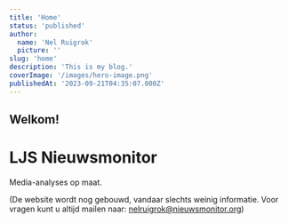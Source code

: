 ```yaml
---
title: 'Home'
status: 'published'
author:
  name: 'Nel Ruigrok'
  picture: ''
slug: 'home'
description: 'This is my blog.'
coverImage: '/images/hero-image.png'
publishedAt: '2023-09-21T04:35:07.000Z'
---
```


## Welkom!

# LJS Nieuwsmonitor

Media-analyses op maat.

(De website wordt nog gebouwd, vandaar slechts weinig informatie. Voor vragen kunt u altijd mailen naar: nelruigrok@nieuwsmonitor.org)

